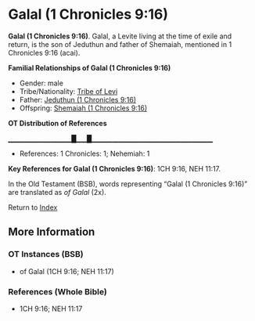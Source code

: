 # Galal (1 Chronicles 9:16)
**Galal (1 Chronicles 9:16)**. 
Galal, a Levite living at the time of exile and return, is the son of Jeduthun and father of Shemaiah, mentioned in 1 Chronicles 9:16 (acai). 




**Familial Relationships of Galal (1 Chronicles 9:16)**


* Gender: male
* Tribe/Nationality: [Tribe of Levi](../../../groups/md/acai/Levi.md)
* Father: [Jeduthun (1 Chronicles 9:16)](Jeduthun.2.md)
* Offspring: [Shemaiah (1 Chronicles 9:16)](Shemaiah.6.md)


**OT Distribution of References**

▁▁▁▁▁▁▁▁▁▁▁▁█▁▁█▁▁▁▁▁▁▁▁▁▁▁▁▁▁▁▁▁▁▁▁▁▁▁
* References: 1 Chronicles: 1; Nehemiah: 1



**Key References for Galal (1 Chronicles 9:16)**: 
1CH 9:16, NEH 11:17. 


In the Old Testament (BSB), words representing “Galal (1 Chronicles 9:16)” are translated as 
*of Galal* (2x). 




Return to [Index](00-Index.md)

## More Information

### OT Instances (BSB)

* of Galal (1CH 9:16; NEH 11:17)



### References (Whole Bible)

* 1CH 9:16; NEH 11:17



